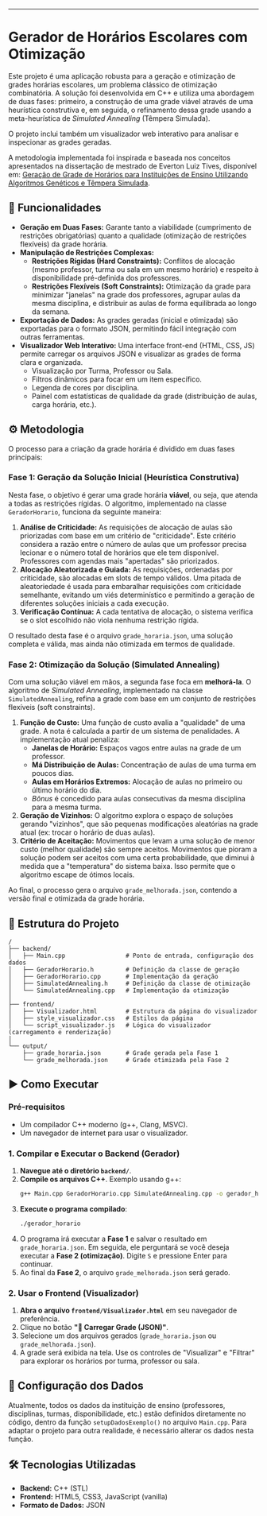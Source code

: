 -----

# Gerador de Horários Escolares com Otimização

Este projeto é uma aplicação robusta para a geração e otimização de grades horárias escolares, um problema clássico de otimização combinatória. A solução foi desenvolvida em C++ e utiliza uma abordagem de duas fases: primeiro, a construção de uma grade viável através de uma heurística construtiva e, em seguida, o refinamento dessa grade usando a meta-heurística de *Simulated Annealing* (Têmpera Simulada).

O projeto inclui também um visualizador web interativo para analisar e inspecionar as grades geradas.

A metodologia implementada foi inspirada e baseada nos conceitos apresentados na dissertação de mestrado de Everton Luiz Tives, disponível em: [Geração de Grade de Horários para Instituições de Ensino Utilizando Algoritmos Genéticos e Têmpera Simulada](http://hdl.handle.net/10183/39522).

## 🚀 Funcionalidades

  * **Geração em Duas Fases:** Garante tanto a viabilidade (cumprimento de restrições obrigatórias) quanto a qualidade (otimização de restrições flexíveis) da grade horária.
  * **Manipulação de Restrições Complexas:**
      * **Restrições Rígidas (Hard Constraints):** Conflitos de alocação (mesmo professor, turma ou sala em um mesmo horário) e respeito à disponibilidade pré-definida dos professores.
      * **Restrições Flexíveis (Soft Constraints):** Otimização da grade para minimizar "janelas" na grade dos professores, agrupar aulas da mesma disciplina, e distribuir as aulas de forma equilibrada ao longo da semana.
  * **Exportação de Dados:** As grades geradas (inicial e otimizada) são exportadas para o formato JSON, permitindo fácil integração com outras ferramentas.
  * **Visualizador Web Interativo:** Uma interface front-end (HTML, CSS, JS) permite carregar os arquivos JSON e visualizar as grades de forma clara e organizada.
      * Visualização por Turma, Professor ou Sala.
      * Filtros dinâmicos para focar em um item específico.
      * Legenda de cores por disciplina.
      * Painel com estatísticas de qualidade da grade (distribuição de aulas, carga horária, etc.).

## ⚙️ Metodologia

O processo para a criação da grade horária é dividido em duas fases principais:

### Fase 1: Geração da Solução Inicial (Heurística Construtiva)

Nesta fase, o objetivo é gerar uma grade horária **viável**, ou seja, que atenda a todas as restrições rígidas. O algoritmo, implementado na classe `GeradorHorario`, funciona da seguinte maneira:

1.  **Análise de Criticidade:** As requisições de alocação de aulas são priorizadas com base em um critério de "criticidade". Este critério considera a razão entre o número de aulas que um professor precisa lecionar e o número total de horários que ele tem disponível. Professores com agendas mais "apertadas" são priorizados.
2.  **Alocação Aleatorizada e Guiada:** As requisições, ordenadas por criticidade, são alocadas em slots de tempo válidos. Uma pitada de aleatoriedade é usada para embaralhar requisições com criticidade semelhante, evitando um viés determinístico e permitindo a geração de diferentes soluções iniciais a cada execução.
3.  **Verificação Contínua:** A cada tentativa de alocação, o sistema verifica se o slot escolhido não viola nenhuma restrição rígida.

O resultado desta fase é o arquivo `grade_horaria.json`, uma solução completa e válida, mas ainda não otimizada em termos de qualidade.

### Fase 2: Otimização da Solução (Simulated Annealing)

Com uma solução viável em mãos, a segunda fase foca em **melhorá-la**. O algoritmo de *Simulated Annealing*, implementado na classe `SimulatedAnnealing`, refina a grade com base em um conjunto de restrições flexíveis (soft constraints).

1.  **Função de Custo:** Uma função de custo avalia a "qualidade" de uma grade. A nota é calculada a partir de um sistema de penalidades. A implementação atual penaliza:
      * **Janelas de Horário:** Espaços vagos entre aulas na grade de um professor.
      * **Má Distribuição de Aulas:** Concentração de aulas de uma turma em poucos dias.
      * **Aulas em Horários Extremos:** Alocação de aulas no primeiro ou último horário do dia.
      * *Bônus* é concedido para aulas consecutivas da mesma disciplina para a mesma turma.
2.  **Geração de Vizinhos:** O algoritmo explora o espaço de soluções gerando "vizinhos", que são pequenas modificações aleatórias na grade atual (ex: trocar o horário de duas aulas).
3.  **Critério de Aceitação:** Movimentos que levam a uma solução de menor custo (melhor qualidade) são sempre aceitos. Movimentos que pioram a solução podem ser aceitos com uma certa probabilidade, que diminui à medida que a "temperatura" do sistema baixa. Isso permite que o algoritmo escape de ótimos locais.

Ao final, o processo gera o arquivo `grade_melhorada.json`, contendo a versão final e otimizada da grade horária.

## 📂 Estrutura do Projeto

```
/
├── backend/
│   ├── Main.cpp                 # Ponto de entrada, configuração dos dados
│   ├── GeradorHorario.h         # Definição da classe de geração
│   ├── GeradorHorario.cpp       # Implementação da geração
│   ├── SimulatedAnnealing.h     # Definição da classe de otimização
│   └── SimulatedAnnealing.cpp   # Implementação da otimização
│
├── frontend/
│   ├── Visualizador.html        # Estrutura da página do visualizador
│   ├── style_visualizador.css   # Estilos da página
│   └── script_visualizador.js   # Lógica do visualizador (carregamento e renderização)
│
└── output/
    ├── grade_horaria.json       # Grade gerada pela Fase 1
    └── grade_melhorada.json     # Grade otimizada pela Fase 2
```

## ▶️ Como Executar

### Pré-requisitos

  * Um compilador C++ moderno (g++, Clang, MSVC).
  * Um navegador de internet para usar o visualizador.

### 1\. Compilar e Executar o Backend (Gerador)

1.  **Navegue até o diretório `backend/`**.
2.  **Compile os arquivos C++**. Exemplo usando g++:
    ```bash
    g++ Main.cpp GeradorHorario.cpp SimulatedAnnealing.cpp -o gerador_horario -std=c++17
    ```
3.  **Execute o programa compilado**:
    ```bash
    ./gerador_horario
    ```
4.  O programa irá executar a **Fase 1** e salvar o resultado em `grade_horaria.json`. Em seguida, ele perguntará se você deseja executar a **Fase 2 (otimização)**. Digite `S` e pressione Enter para continuar.
5.  Ao final da **Fase 2**, o arquivo `grade_melhorada.json` será gerado.

### 2\. Usar o Frontend (Visualizador)

1.  **Abra o arquivo `frontend/Visualizador.html`** em seu navegador de preferência.
2.  Clique no botão **"📁 Carregar Grade (JSON)"**.
3.  Selecione um dos arquivos gerados (`grade_horaria.json` ou `grade_melhorada.json`).
4.  A grade será exibida na tela. Use os controles de "Visualizar" e "Filtrar" para explorar os horários por turma, professor ou sala.

## 🔧 Configuração dos Dados

Atualmente, todos os dados da instituição de ensino (professores, disciplinas, turmas, disponibilidade, etc.) estão definidos diretamente no código, dentro da função `setupDadosExemplo()` no arquivo `Main.cpp`. Para adaptar o projeto para outra realidade, é necessário alterar os dados nesta função.

## 🛠️ Tecnologias Utilizadas

  * **Backend:** C++ (STL)
  * **Frontend:** HTML5, CSS3, JavaScript (vanilla)
  * **Formato de Dados:** JSON

